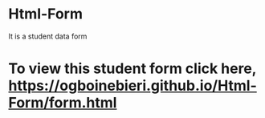 # Html-Form
It is a student data form
# To view this student form click here, https://ogboinebieri.github.io/Html-Form/form.html
